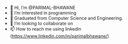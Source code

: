 - 👋 Hi, I’m @PARIMAL-BHAWANE
- 👀 I’m interested in programming
- 🌱 Graduated from Computer Science and Engineering.
- 💞️ I’m looking to collaborate on 
- 📫 How to reach me using linkedin (https://www.linkedin.com/in/parimalbhawane/)

<!---
PARIMAL-BHAWANE/PARIMAL-BHAWANE is a ✨ special ✨ repository because its `README.md` (this file) appears on your GitHub profile.
You can click the Preview link to take a look at your changes.
--->
